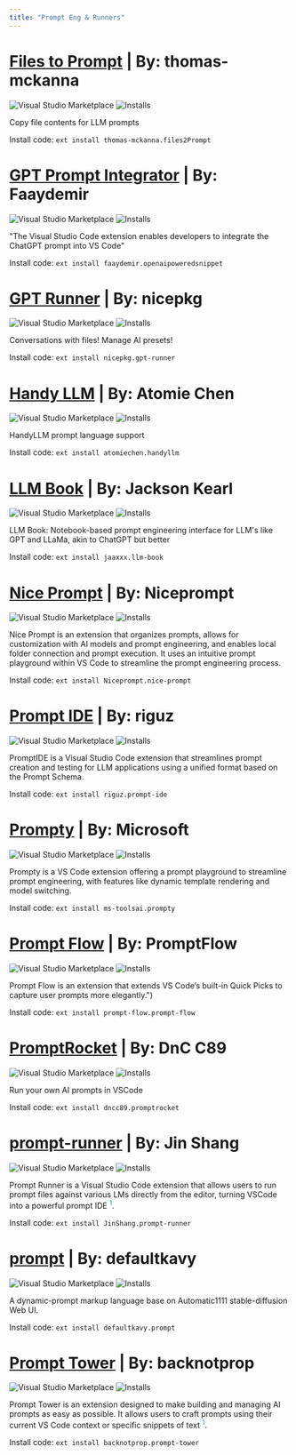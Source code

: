 ```yaml
---
title: "Prompt Eng & Runners"
---
```


# [Files to Prompt](https://marketplace.visualstudio.com/items?itemName=thomas-mckanna.files2Prompt)  | By: thomas-mckanna

![Visual Studio Marketplace](https://img.shields.io/visual-studio-marketplace/v/thomas-mckanna.files2Prompt?label=VS%20Code%20Marketplace&logo=visual-studio-code&style=for-the-badge)
![Installs](https://img.shields.io/visual-studio-marketplace/i/thomas-mckanna.files2Prompt?label=Installs&style=for-the-badge)
 
Copy file contents for LLM prompts

Install code:
`ext install thomas-mckanna.files2Prompt`


# [GPT Prompt Integrator](https://marketplace.visualstudio.com/items?itemName=faaydemir.openaipoweredsnippet)  | By: Faaydemir

![Visual Studio Marketplace](https://img.shields.io/visual-studio-marketplace/v/faaydemir/openaipoweredsnippet?label=VS%20Code%20Marketplace&logo=visual-studio-code&style=for-the-badge)
![Installs](https://img.shields.io/visual-studio-marketplace/i/faaydemir.openaipoweredsnippet?label=Installs&style=for-the-badge)

"The Visual Studio Code extension enables developers to integrate the ChatGPT prompt into VS Code"

Install code:
`ext install faaydemir.openaipoweredsnippet`


# [GPT Runner](https://marketplace.visualstudio.com/items?itemName=nicepkg.gpt-runner)  | By: nicepkg

![Visual Studio Marketplace](https://img.shields.io/visual-studio-marketplace/v/nicepkg.gpt-runner?label=VS%20Code%20Marketplace&logo=visual-studio-code&style=for-the-badge)
![Installs](https://img.shields.io/visual-studio-marketplace/i/nicepkg.gpt-runner?label=Installs&style=for-the-badge)

Conversations with files! Manage AI presets!

Install code:
`ext install nicepkg.gpt-runner`


# [Handy LLM](https://marketplace.visualstudio.com/items?itemName=atomiechen.handyllm)  | By: Atomie Chen

![Visual Studio Marketplace](https://img.shields.io/visual-studio-marketplace/v/atomiechen.handyllm?label=VS%20Code%20Marketplace&logo=visual-studio-code&style=for-the-badge)
![Installs](https://img.shields.io/visual-studio-marketplace/i/atomiechen.handyllm?label=Installs&style=for-the-badge)
 
HandyLLM prompt language support

Install code:
`ext install atomiechen.handyllm`


# [LLM Book](https://marketplace.visualstudio.com/items?itemName=jaaxxx.llm-book)  | By: Jackson Kearl


![Visual Studio Marketplace](https://img.shields.io/visual-studio-marketplace/v/jaaxxx.llm-book?label=VS%20Code%20Marketplace&logo=visual-studio-code&style=for-the-badge)
![Installs](https://img.shields.io/visual-studio-marketplace/i/jaaxxx.llm-book?label=Installs&style=for-the-badge)
 
LLM Book: Notebook-based prompt engineering interface for LLM's like GPT and LLaMa, akin to ChatGPT but better

Install code:
`ext install jaaxxx.llm-book`


# [Nice Prompt](https://marketplace.visualstudio.com/items?itemName=Niceprompt.nice-prompt)  | By: Niceprompt

![Visual Studio Marketplace](https://img.shields.io/visual-studio-marketplace/v/Niceprompt.nice-prompt?label=VS%20Code%20Marketplace&logo=visual-studio-code&style=for-the-badge)
![Installs](https://img.shields.io/visual-studio-marketplace/i/Niceprompt.nice-prompt?label=Installs&style=for-the-badge)

Nice Prompt is an extension that organizes prompts, allows for customization with AI models and prompt engineering, and enables local folder connection and prompt execution. It uses an intuitive prompt playground within VS Code to streamline the prompt engineering process.

Install code:
`ext install Niceprompt.nice-prompt`

# [Prompt IDE](https://marketplace.visualstudio.com/items?itemName=riguz.prompt-ide)  | By: riguz

![Visual Studio Marketplace](https://img.shields.io/visual-studio-marketplace/v/riguz/prompt-ide?label=VS%20Code%20Marketplace&logo=visual-studio-code&style=for-the-badge)
![Installs](https://img.shields.io/visual-studio-marketplace/i/riguz.prompt-ide?label=Installs&style=for-the-badge)

PromptIDE is a Visual Studio Code extension that streamlines prompt creation and testing for LLM applications using a unified format based on the Prompt Schema.

Install code:
`ext install riguz.prompt-ide`


# [Prompty](https://marketplace.visualstudio.com/items?itemName=ms-toolsai.prompty) | By: Microsoft

![Visual Studio Marketplace](https://img.shields.io/visual-studio-marketplace/v/ms-toolsai.prompty?label=VS%20Code%20Marketplace&logo=visual-studio-code&style=for-the-badge)
![Installs](https://img.shields.io/visual-studio-marketplace/i/ms-toolsai.prompty?label=Installs&style=for-the-badge)

Prompty is a VS Code extension offering a prompt playground to streamline prompt engineering, with features like dynamic template rendering and model switching.

Install code:
`ext install ms-toolsai.prompty`

# [Prompt Flow](https://marketplace.visualstudio.com/items?itemName=prompt-flow.prompt-flow)  | By: PromptFlow

![Visual Studio Marketplace](https://img.shields.io/visual-studio-marketplace/v/prompt-flow.prompt-flow?label=VS%20Code%20Marketplace&logo=visual-studio-code&style=for-the-badge)
![Installs](https://img.shields.io/visual-studio-marketplace/i/prompt-flow.prompt-flow?label=Installs&style=for-the-badge)

Prompt Flow is an extension that extends VS Code’s built-in Quick Picks to capture user prompts more elegantly.")

Install code:
`ext install prompt-flow.prompt-flow`


# [PromptRocket](https://marketplace.visualstudio.com/items?itemName=dncc89.promptrocket)  | By: DnC C89

![Visual Studio Marketplace](https://img.shields.io/visual-studio-marketplace/v/dncc89.promptrocket?label=VS%20Code%20Marketplace&logo=visual-studio-code&style=for-the-badge)
![Installs](https://img.shields.io/visual-studio-marketplace/i/dncc89.promptrocket?label=Installs&style=for-the-badge)
 
Run your own AI prompts in VSCode

Install code:
`ext install dncc89.promptrocket`


# [prompt-runner](https://marketplace.visualstudio.com/items?itemName=JinShang.prompt-runner)  | By: Jin Shang

![Visual Studio Marketplace](https://img.shields.io/visual-studio-marketplace/v/js8544/vscode-prompt-runner?label=VS%20Code%20Marketplace&logo=visual-studio-code&style=for-the-badge)
![Installs](https://img.shields.io/visual-studio-marketplace/i/jinshang.prompt-runner?label=Installs&style=for-the-badge)

Prompt Runner is a Visual Studio Code extension that allows users to run prompt files against various LMs directly from the editor, turning VSCode into a powerful prompt IDE  <sup><a href="https://marketplace.visualstudio.com/items?itemName=JinShang.prompt-runner" target="_blank" rel="noreferrer" style="color: rgb(59, 130, 246); text-decoration: none; hover:text-decoration: underline;">1</a></sup>.

Install code:
`ext install JinShang.prompt-runner`


# [prompt](https://marketplace.visualstudio.com/items?itemName=defaultkavy.prompt)  | By: defaultkavy

![Visual Studio Marketplace](https://img.shields.io/visual-studio-marketplace/v/defaultkavy.prompt?label=VS%20Code%20Marketplace&logo=visual-studio-code&style=for-the-badge)
![Installs](https://img.shields.io/visual-studio-marketplace/i/defaultkavy.prompt?label=Installs&style=for-the-badge)

A dynamic-prompt markup language base on Automatic1111 stable-diffusion Web UI.

Install code:
`ext install defaultkavy.prompt`


# [Prompt Tower](https://marketplace.visualstudio.com/items?itemName=backnotprop.prompt-tower)  | By: backnotprop


![Visual Studio Marketplace](https://img.shields.io/visual-studio-marketplace/v/backnotprop.prompt-tower?label=VS%20Code%20Marketplace&logo=visual-studio-code&style=for-the-badge)
![Installs](https://img.shields.io/visual-studio-marketplace/i/backnotprop.prompt-tower?label=Installs&style=for-the-badge)
 
Prompt Tower is an extension designed to make building and managing AI prompts as easy as possible. It allows users to craft prompts using their current VS Code context or specific snippets of text  <sup><a href="https://marketplace.visualstudio.com/items?itemName=RichardAdleta.promptpasta" target="_blank" rel="noreferrer" style="color: rgb(59, 130, 246); text-decoration: none; hover:text-decoration: underline;">1</a></sup>.

Install code:
`ext install backnotprop.prompt-tower`
